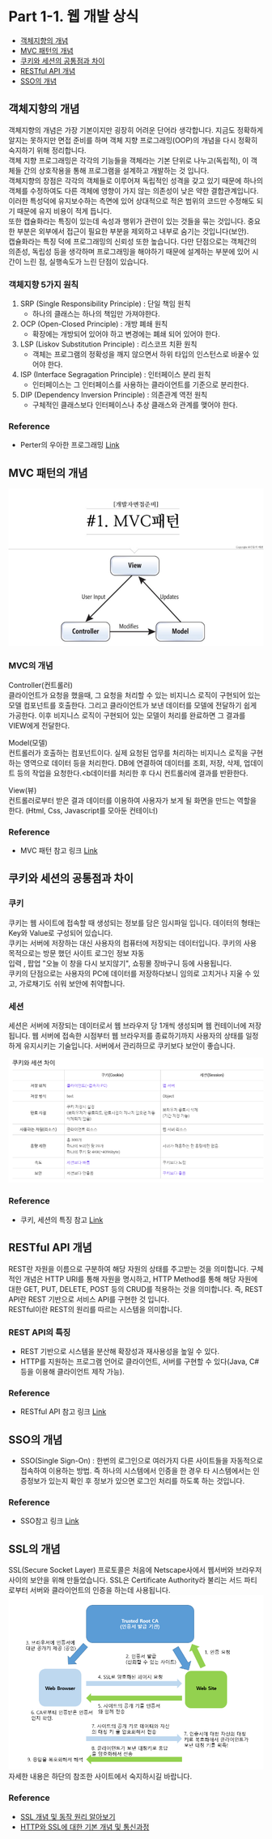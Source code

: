 # Part 1-1. 웹 개발 상식
* [객체지향의 개념](#객체지향의-개념)
* [MVC 패턴의 개념](#mvc-패턴의-개념)
* [쿠키와 세션의 공통점과 차이](#쿠키와-세션의-공통점과-차이)
* [RESTful API 개념](#restful-api-개념)
* [SSO의 개념](#sso와-ssl의-개념)

## 객체지향의 개념
객체지향의 개념은 가장 기본이지만 굉장히 어려운 단어라 생각합니다. 지금도 정확하게 알지는 못하지만 면접 준비를 하며 객체 지향 프로그래밍(OOP)의 개념을 다시 정확히 숙지하기 위해 정리합니다.<br>
객체 지향 프로그래밍은 각각의 기능들을 객체라는 기본 단위로 나누고(독립적), 이 객체들 간의 상호작용을 통해 프로그램을 설계하고 개발하는 것 입니다.<br>
객체지향의 장점은 각각의 객체들로 이루어져 독립적인 성격을 갖고 있기 때문에 하나의 객체를 수정하여도 다른 객체에 영향이 가지 않는 의존성이 낮은 약한 결합관계입니다. 이러한 특성덕에 유지보수하는 측면에 있어 상대적으로 적은 범위의 코드만 수정해도 되기 때문에 유지 비용이 적게 듭니다. <br>
또한 캡슐화라는 특징이 있는데 속성과 행위가 관련이 있는 것들을 묶는 것입니다. 중요한 부분은 외부에서 접근이 필요한 부분을 제외하고 내부로 숨기는 것입니다(보안).<br>
캡슐화라는 특징 덕에 프로그래밍의 신뢰성 또한 높습니다. 다만 단점으로는 객체간의 의존성, 독립성 등을 생각하며 프로그래밍을 해야하기 때문에 설계하는 부분에 있어 시간이 느린 점, 실행속도가 느린 단점이 있습니다.

### 객체지향 5가지 원칙
1. SRP (Single Responsibility Principle) : 단일 책임 원칙
   - 하나의 클래스는 하나의 책임만 가져야한다.
2. OCP (Open-Closed Principle) : 개방 폐쇄 원칙
   - 확장에는 개방되어 있어야 하고 변경에는 폐쇄 되어 있어야 한다.
3. LSP (Liskov Substitution Principle) : 리스코프 치환 원칙
   - 객체는 프로그램의 정확성을 깨지 않으면서 하위 타입의 인스턴스로 바꿀수 있어야 한다.
4. ISP (Interface Segragation Principle) : 인터페이스 분리 원칙
   - 인터페이스는 그 인터페이스를 사용하는 클라이언트를 기준으로 분리한다.
5. DIP (Dependency Inversion Principle) : 의존관계 역전 원칙
   - 구체적인 클래스보다 인터페이스나 추상 클래스와 관계를 맺어야 한다.


### Reference 
  * Perter의 우아한 프로그래밍 [Link](https://gracefulprograming.tistory.com/130)

## MVC 패턴의 개념
![MVC](https://github.com/joonsu1229/interviewPrepare/blob/main/img_folder/MVC%20pattern.jpg)

### MVC의 개념
Controller(컨트롤러)<br>
클라이언트가 요청을 했을때, 그 요청을 처리할 수 있는 비지니스 로직이 구현되어 있는 모델 컴포넌트를 호출한다. 그리고 클라이언트가 보낸 데이터를 모델에 전달하기 쉽게 가공한다.
이후 비지니스 로직이 구현되어 있는 모델이 처리를 완료하면 그 결과를 VIEW에게 전달한다.

Model(모델)<br>
컨트롤러가 호출하는 컴포넌트이다. 실제 요청된 업무를 처리하는 비지니스 로직을 구현하는 영역으로 데이터 등을 처리한다. DB에 연결하여 데이터를 조회, 저장, 삭제, 업데이트 등의 작업을 요청한다.<b데이터를 처리한 후 다시 컨트롤러에 결과를 반환한다.

View(뷰)<br>
컨트롤러로부터 받은 결과 데이터를 이용하여 사용자가 보게 될 화면을 만드는 역할을 한다. (Html, Css, Javascript를 모아둔 컨테이너)

### Reference
   * MVC 패턴 참고 링크 [Link](https://asfirstalways.tistory.com/180)

## 쿠키와 세션의 공통점과 차이
### 쿠키
쿠키는 웹 사이트에 접속할 때 생성되는 정보를 담은 임시파일 입니다. 데이터의 형태는 Key와 Value로 구성되어 있습니다.<br>
쿠키는 서버에 저장하는 대신 사용자의 컴퓨터에 저장되는 데이터입니다. 쿠키의 사용 목적으로는 방문 했던 사이트 로그인 정보 자동 <br>입력 , 팝업 "오늘 이 창을 다시 보지않기", 쇼핑몰 장바구니 등에 사용됩니다.<br>
쿠키의 단점으로는 사용자의 PC에 데이터를 저장하다보니 임의로 고치거나 지울 수 있고, 가로채기도 쉬워 보안에 취약합니다.
### 세션
세션은 서버에 저장되는 데이터로서 웹 브라우저 당 1개씩 생성되며 웹 컨테이너에 저장됩니다. 웹 서버에 접속한 시점부터 웹 브라우저를 종료하기까지 사용자의 상태를 일정하게 유지시키는 기술입니다. 
서버에서 관리하므로 쿠키보다 보안이 좋습니다.

![쿠키와 세션 차이](https://github.com/joonsu1229/interviewPrepare/blob/main/img_folder/cookie%20and%20session.png)
### Reference
   * 쿠키, 세션의 특징 참고 [Link](https://hahahoho5915.tistory.com/32)
## RESTful API 개념
REST란 자원을 이름으로 구분하여 해당 자원의 상태를 주고받는 것을 의미합니다. 구체적인 개념은 HTTP URI를 통해 자원을 명시하고, HTTP Method를 통해 해당 자원에 대한 GET, PUT, DELETE, POST 등의 CRUD를 적용하는 것을 의미합니다. 즉, REST API란 REST 기반으로 서비스 API를 구현한 것 입니다. <br>  RESTful이란 REST의 원리를 따르는 시스템을 의미합니다.
### REST API의 특징
   * REST 기반으로 시스템을 분산해 확장성과 재사용성을 높일 수 있다.
   * HTTP를 지원하는 프로그램 언어로 클라이언트, 서버를 구현할 수 있다(Java, C# 등을 이용해 클라이언트 제작 가능).

### Reference
   * RESTful API 참고 링크 [Link](https://gmlwjd9405.github.io/2018/09/21/rest-and-restful.html)

## SSO의 개념
   * SSO(Single Sign-On) : 한번의 로그인으로 여러가지 다른 사이트들을 자동적으로 접속하여 이용하는 방법. 즉 하나의 시스템에서 인증을 한 경우 타 시스템에서는 인증정보가 있는지 확인 후 정보가 있으면 로그인 처리를 하도록 하는 것입니다.

### Reference 
   * SSO참고 링크 [Link](https://brunch.co.kr/@sangjinkang/36)

## SSL의 개념
SSL(Secure Socket Layer) 프로토콜은 처음에 Netscape사에서 웹서버와 브라우저 사이의 보안을 위해 만들었습니다. SSL은 Certificate Authority라 불리는 서드 파티로부터 서버와 클라이언트의 인증을 하는데 사용됩니다. ![SSL](https://github.com/joonsu1229/interviewPrepare/blob/main/img_folder/ssl.png)<br>
자세한 내용은 하단의 참조한 사이트에서 숙지하시길 바랍니다.

### Reference 
   * [SSL 개념 및 동작 원리 알아보기](https://goodgid.github.io/TLS-SSL/)
   * [HTTP와 SSL에 대한 기본 개념 및 통신과정](https://jins-dev.tistory.com/entry/SSL-%EC%9D%B4%EB%9E%80-SSL-%EC%97%90-%EB%8C%80%ED%95%9C-%EC%A0%95%EB%A6%AC)

